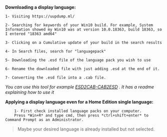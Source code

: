 **Downloading a display language:**

    1- Visiting https://uupdump.ml/

    2- Searching for keywords of your Win10 build. For example, System Information showed my Win10 was at version 10.0.18363, build 18363, so I entered "18363 amd64"

    3- Clicking on a Cumulative update of your build in the search results

    4- In Search files, search for "languagepack"

    5- Downloading the .esd file of the language pack you wish to use
    
    6- Rename the downloaded file with just adding .esd at the end of it.

    7- Converting the .esd file into a .cab file. 
_You can use this tool for example [ESD2CAB-CAB2ESD](https://github.com/abbodi1406/WHD/blob/master/scripts/ESD2CAB-CAB2ESD.zip) .
It has a readme explaining how to use it_

**Applying a display language even for a Home Edition single language:**

        1- First check installed language packs on your computer.
        Press *Win+R* and type cmd, then press *ctrl+shift+enter* to Command Prompt as an Administrator.
> Maybe your desired language is already installed but not selected.
